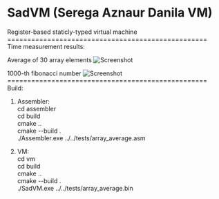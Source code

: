 # SadVM (Serega Aznaur Danila VM)
Register-based staticly-typed virtual machine<br />
==================================================<br />
Time measurement results:

Average of 30 array elements
![Screenshot](img/avg.png)

1000-th fibonacci number
![Screenshot](img/fib.png)
==================================================<br />
Build: <br />

1) Assembler: <br />
cd assembler  <br />
cd build<br />
cmake ..<br />
cmake --build .<br />
./Assembler.exe ../../tests/array_average.asm<br />

2) VM:<br />
cd vm<br />
cd build<br />
cmake ..<br />
cmake --build .<br />
./SadVM.exe ../../tests/array_average.bin<br />
  
